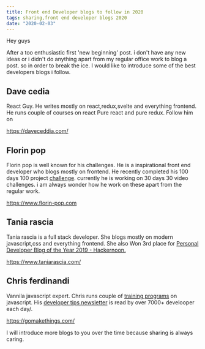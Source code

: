 ```yaml
---
title: Front end Developer blogs to follow in 2020
tags: sharing,front end developer blogs 2020
date: "2020-02-03"
---
```


Hey guys

After a too enthusiastic first 'new beginning' post. i don't have any new ideas or i didn't do anything apart from my regular office work to blog a post. so in order to break the ice. I would like to introduce some of the best developers blogs i follow. 

Dave cedia
-----------

React Guy. He writes mostly on react,redux,svelte and everything frontend. He runs couple of courses on react Pure react and pure redux. Follow him on

<a href="https://daveceddia.com/" target="_blank">https://daveceddia.com/</a>

Florin pop
-----------

Florin pop is well known for his challenges. He is a inspirational front end developer who blogs mostly on frontend. He recently completed his 100 days 100 project <a href="https://www.florin-pop.com/blog/2019/09/100-days-100-projects/" target="_blank">challenge</a>. currently he is working on 30 days 30 video challenges. i am always wonder how he work on these apart from the regular work. 

<a href="https://www.florin-pop.com/" target="_blank">https://www.florin-pop.com</a>

Tania rascia
-----------------

Tania rascia is a full stack developer. She blogs mostly on modern javascript,css and everything frontend. She also Won 3rd place for <a href="https://hackernoon.com/personal-developer-blog-of-the-year-hacker-noon-noonies-awards-2019-hz2tu32ql" target="_blank">Personal Developer Blog of the Year 2019 - Hackernoon.</a>

<a href="https://www.taniarascia.com/" target="_blank">https://www.taniarascia.com/</a>

Chris ferdinandi
--------------------

Vannila javascript expert. Chris runs couple of <a href="https://vanillajsacademy.com/" target="_blank">training programs</a> on javascript. His <a href="https://gomakethings.com/articles" target="_blank">developer tips newsletter</a> is read by over 7000+ develooper each day/.


<a href="https://gomakethings.com/" target="_blank">https://gomakethings.com/</a>


I will introduce more blogs to you over the time because sharing is always caring.
